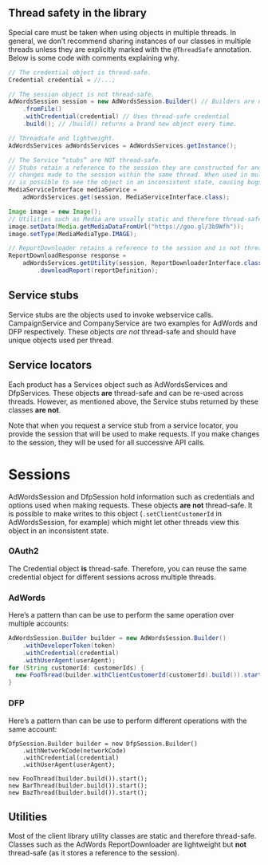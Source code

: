 ## Thread safety in the library

Special care must be taken when using objects in multiple threads. In
general, we don’t recommend sharing instances of our classes in multiple
threads unless they are explicitly marked with the `@ThreadSafe` annotation.
Below is some code with comments explaining why.

```java
// The credential object is thread-safe.
Credential credential = //...;

// The session object is not thread-safe.
AdWordsSession session = new AdWordsSession.Builder() // Builders are not thread-safe.
    .fromFile()
    .withCredential(credential) // Uses thread-safe credential
    .build(); // /build() returns a brand new object every time.

// Threadsafe and lightweight.
AdWordsServices adWordsServices = AdWordsServices.getInstance();

// The Service “stubs” are NOT thread-safe.
// Stubs retain a reference to the session they are constructed for and will see any
// changes made to the session within the same thread. When used in multiple threads it
// is possible to see the object in an inconsistent state, causing bugs.
MediaServiceInterface mediaService =
    adWordsServices.get(session, MediaServiceInterface.class);

Image image = new Image();
// Utilities such as Media are usually static and therefore thread-safe.
image.setData(Media.getMediaDataFromUrl("https://goo.gl/3b9Wfh"));
image.setType(MediaMediaType.IMAGE);

// ReportDownloader retains a reference to the session and is not thread-safe.
ReportDownloadResponse response =
    adWordsServices.getUtility(session, ReportDownloaderInterface.class)
        .downloadReport(reportDefinition);
```


## Service stubs
Service stubs are the objects used to invoke webservice calls. CampaignService
and CompanyService are two examples for AdWords and DFP respectively. These
objects *are not* thread-safe and should have unique objects used per thread.

## Service locators
Each product has a Services object such as AdWordsServices and DfpServices.
These objects **are** thread-safe and can be re-used across threads. However, as
mentioned above, the Service stubs returned by these classes **are not**.

Note that when you request a service stub from a service locator, you provide
the session that will be used to make requests. If you make changes to the
session, they will be used for all successive API calls.

# Sessions

AdWordsSession and DfpSession hold information such as credentials and options
used when making requests. These objects **are not** thread-safe. It is
possible to make writes to this object (`.setClientCustomerId` in
AdWordsSession, for example) which might let other threads view this object in
an inconsistent state.

### OAuth2
The Credential object **is** thread-safe. Therefore, you can reuse the same
credential object for different sessions across multiple threads.

### AdWords
Here’s a pattern than can be use to perform the same operation over multiple
accounts:

```java
AdWordsSession.Builder builder = new AdWordsSession.Builder()
    .withDeveloperToken(token)
    .withCredential(credential)
    .withUserAgent(userAgent);
for (String customerId: customerIds) {
  new FooThread(builder.withClientCustomerId(customerId).build()).start();
}
```

### DFP
Here’s a pattern than can be use to perform different operations with the same
account:

```
DfpSession.Builder builder = new DfpSession.Builder()
    .withNetworkCode(networkCode)
    .withCredential(credential)
    .withUserAgent(userAgent);

new FooThread(builder.build()).start();
new BarThread(builder.build()).start();
new BazThread(builder.build()).start();
```

## Utilities
Most of the client library utility classes are static and therefore thread-safe.
Classes such as the AdWords ReportDownloader are lightweight but **not**
thread-safe (as it stores a reference to the session).

